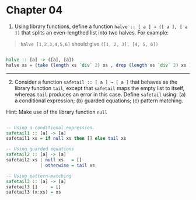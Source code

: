 # Chapter 04

1. Using library functions, define a function `halve :: [ a ] → ([ a ], [ a ])` that splits an even-lengthed list into two halves. For example:
> `halve [1,2,3,4,5,6]` should give  `([1, 2, 3], [4, 5, 6])`

```haskell

halve :: [a] -> ([a], [a])
halve xs = (take (length xs `div` 2) xs , drop (length xs `div` 2) xs )

```

---

2. Consider a function `safetail :: [ a ] → [ a ]` that behaves as the library function `tail`, except that `safetail` maps the empty list to itself, whereas `tail` produces an error in this case. Define `safetail` using:
(a) a conditional expression; 
(b) guarded equations;
(c) pattern matching.

Hint: Make use of the library function `null`

```haskell

-- Using a conditional expression.
safetail1 :: [a] -> [a]
safetail1 xs = if null xs then [] else tail xs

-- Using guarded equations
safetail2 :: [a] -> [a]
safetail2 xs | null xs   = []
             | otherwise = tail xs

-- Using pattern-matching
safetail3 :: [a] -> [a]
safetail3 []     = []
safetail3 (x:xs) = xs

```

